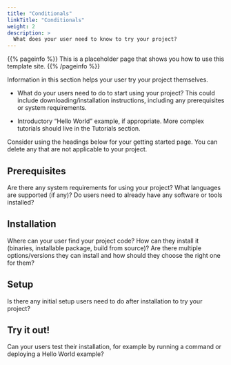 ```yaml
---
title: "Conditionals"
linkTitle: "Conditionals"
weight: 2
description: >
  What does your user need to know to try your project?
---
```


{{% pageinfo %}}
This is a placeholder page that shows you how to use this template site.
{{% /pageinfo %}}

Information in this section helps your user try your project themselves.

* What do your users need to do to start using your project? This could include downloading/installation instructions, including any prerequisites or system requirements.

* Introductory “Hello World” example, if appropriate. More complex tutorials should live in the Tutorials section.

Consider using the headings below for your getting started page. You can delete any that are not applicable to your project.

## Prerequisites

Are there any system requirements for using your project? What languages are supported (if any)? Do users need to already have any software or tools installed?

## Installation

Where can your user find your project code? How can they install it (binaries, installable package, build from source)? Are there multiple options/versions they can install and how should they choose the right one for them?

## Setup

Is there any initial setup users need to do after installation to try your project?

## Try it out!

Can your users test their installation, for example by running a command or deploying a Hello World example?
